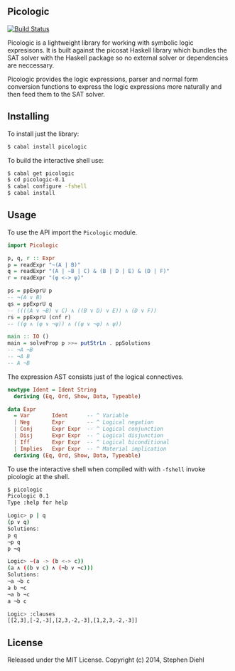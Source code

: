 Picologic
---------

[![Build Status](https://travis-ci.org/sdiehl/picologic.svg?branch=master)](https://travis-ci.org/sdiehl/picologic)

Picologic is a lightweight library for working with symbolic logic expresisons. It is built against the
picosat Haskell library which bundles the SAT solver with the Haskell package so no external solver or
dependencies are neccessary.

Picologic provides the logic expressions, parser and normal form conversion functions to express the logic
expressions more naturally and then feed them to the SAT solver.

Installing
----------

To install just the library:

```bash
$ cabal install picologic
```

To build the interactive shell use:

```bash
$ cabal get picologic
$ cd picologic-0.1
$ cabal configure -fshell
$ cabal install
```

Usage
-----

To use the API import the ``Picologic`` module.

```haskell
import Picologic

p, q, r :: Expr
p = readExpr "~(A | B)"
q = readExpr "(A | ~B | C) & (B | D | E) & (D | F)"
r = readExpr "(φ <-> ψ)"

ps = ppExprU p
-- ¬(A ∨ B)
qs = ppExprU q
-- ((((A ∨ ¬B) ∨ C) ∧ ((B ∨ D) ∨ E)) ∧ (D ∨ F))
rs = ppExprU (cnf r)
-- ((φ ∧ (φ ∨ ¬ψ)) ∧ ((ψ ∨ ¬φ) ∧ ψ))

main :: IO ()
main = solveProp p >>= putStrLn . ppSolutions
-- ¬A ¬B
-- ¬A B
-- A ¬B
```

The expression AST consists just of the logical connectives. 

```haskell
newtype Ident = Ident String
  deriving (Eq, Ord, Show, Data, Typeable)

data Expr
  = Var       Ident      -- ^ Variable
  | Neg       Expr       -- ^ Logical negation
  | Conj      Expr Expr  -- ^ Logical conjunction
  | Disj      Expr Expr  -- ^ Logical disjunction
  | Iff       Expr Expr  -- ^ Logical biconditional
  | Implies   Expr Expr  -- ^ Material implication
  deriving (Eq, Ord, Show, Data, Typeable)
```

To use the interactive shell when compiled with with ``-fshell`` invoke picologic at the shell.

```bash
$ picologic
Picologic 0.1
Type :help for help

Logic> p | q
(p ∨ q)
Solutions:
p q
¬p q
p ¬q

Logic> ~(a -> (b <-> c))
(a ∧ ((b ∨ c) ∧ (¬b ∨ ¬c)))
Solutions:
¬a ¬b c
a b ¬c
¬a b ¬c
a ¬b c

Logic> :clauses
[[2,3],[-2,-3],[2,3,-2,-3],[1,2,3,-2,-3]]
```

License
-------

Released under the MIT License.
Copyright (c) 2014, Stephen Diehl

